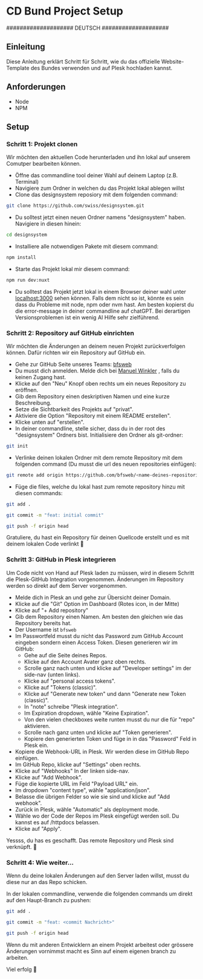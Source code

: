 # CD Bund Project Setup

#################### DEUTSCH ####################

## Einleitung

Diese Anleitung erklärt Schritt für Schritt, wie du das offizielle Website-Template des Bundes verwenden und auf Plesk hochladen kannst.

## Anforderungen
- Node
- NPM

## Setup
### Schritt 1: Projekt clonen
Wir möchten den aktuellen Code herunterladen und ihn lokal auf unserem Comutper bearbeiten können.

- Öffne das commandline tool deiner Wahl auf deinem Laptop (z.B. Terminal)
- Navigiere zum Ordner in welchen du das Projekt lokal ablegen willst
- Clone das designsystem reposiory mit dem folgenden command:
```zsh
git clone https://github.com/swiss/designsystem.git
```
- Du solltest jetzt einen neuen Ordner namens "designsystem" haben. Navigiere in diesen hinein:
```zsh
cd designsystem
```
- Installiere alle notwendigen Pakete mit diesem command:
```zsh
npm install
```
- Starte das Projekt lokal mir diesem command:
```zsh
npm run dev:nuxt
```
- Du solltest das Projekt jetzt lokal in einem Browser deiner wahl unter [localhost:3000](http://localhost:3000/) sehen können. Falls dem nicht so ist, könnte es sein dass du Probleme mit node, npm oder nvm hast. Am besten kopierst du die error-message in deiner commandline auf chatGPT. Bei derartigen Versionsproblemen ist ein wenig AI Hilfe sehr zielführend.

### Schritt 2: Repository auf GitHub einrichten
Wir möchten die Änderungen an deinem neuen Projekt zurückverfolgen können. Dafür richten wir ein Repository auf GitHub ein.

- Gehe zur GitHub Seite unseres Teams: [bfsweb](https://github.com/bfsweb?tab=repositories)
- Du musst dich anmelden. Melde dich bei [Manuel Winkler](mailto:manuel@smartfactory.ch)
, falls du keinen Zugang hast.
- Klicke auf den "Neu" Knopf oben rechts um ein neues Repository zu eröffnen.
- Gib dem Repository einen deskriptiven Namen und eine kurze Beschreibung.
- Setze die Sichtbarkeit des Projekts auf "privat".
- Aktiviere die Option "Repository mit einem README erstellen".
- Klicke unten auf "erstellen".
- In deiner commandline, stelle sicher, dass du in der root des "designsystem" Ordners bist. Initialisiere den Ordner als git-ordner:
```zsh
git init
```
- Verlinke deinen lokalen Ordner mit dem remote Repository mit dem folgenden command (Du musst die url des neuen repositories einfügen):
```zsh
git remote add origin https://github.com/bfsweb/<name-deines-repositories>
```
- Füge die files, welche du lokal hast zum remote repository hinzu mit diesen commands:
```zsh
git add .
```
```zsh
git commit -m "feat: initial commit"
```
```zsh
git push -f origin head
```

Gratuliere, du hast ein Repository für deinen Quellcode erstellt und es mit deinem lokalen Code verlinkt 🥳

### Schritt 3: GitHub in Plesk integrieren
Um Code nicht von Hand auf Plesk laden zu müssen, wird in diesem Schritt die Plesk-GitHub Integration vorgenommen. Änderungen im Repository werden so direkt auf dem Server vorgenommen.

- Melde dich in Plesk an und gehe zur Übersicht deiner Domain.
- Klicke auf die "Git" Option im Dashboard (Rotes icon, in der Mitte)
- Klicke auf "+ Add repository"
- Gib dem Repository einen Namen. Am besten den gleichen wie das Repository bereits hat.
- Der Username ist `bfsweb`
- Im Passwortfeld musst du nicht das Password zum GitHub Account eingeben sondern einen Access Token. Diesen generieren wir im GitHub:
  - Gehe auf die Seite deines Repos.
  - Klicke auf den Account Avater ganz oben rechts.
  - Scrolle ganz nach unten und klicke auf "Developer settings" im der side-nav (unten links).
  - Klicke auf "personal access tokens".
  - Klicke auf "Tokens (classic)".
  - Klicke auf "Generate new token" und dann "Generate new Token (classic)".
  - In "note" schreibe "Plesk integration".
  - Im Expiration dropdown, wähle "Keine Expiration".
  - Von den vielen checkboxes weite runten musst du nur die für "repo" aktivieren.
  - Scrolle nach ganz unten und klicke auf "Token generieren".
  - Kopiere den generierten Token und füge in in das "Password" Feld in Plesk ein.
- Kopiere die Webhook-URL in Plesk. Wir werden diese im GitHub Repo einfügen.
- Im GitHub Repo, klicke auf "Settings" oben rechts.
- Klicke auf "Webhooks" In der linken side-nav.
- Klicke auf "Add Webhook".
- Füge die kopierte URL im Feld "Payload URL" ein.
- Im dropdown "content type", wähle "application/json".
- Belasse die übrigen Felder so wie sie sind und klicke auf "Add webhook".
- Zurück in Plesk, wähle "Automatic" als deployment mode.
- Wähle wo der Code der Repos im Plesk eingefügt werden soll. Du kannst es auf /httpdocs belassen.
- Klicke auf "Apply".

Yessss, du has es geschafft. Das remote Repository und Plesk sind verknüpft. 💪

### Schritt 4: Wie weiter...
Wenn du deine lokalen Änderungen auf den Server laden willst, musst du diese nur an das Repo schicken.

In der lokalen commandline, verwende die folgenden commands um direkt auf den Haupt-Branch zu pushen:
```zsh
git add .
```
```zsh
git commit -m "feat: <commit Nachricht>"
```
```zsh
git push -f origin head
```

Wenn du mit anderen Entwicklern an einem Projekt arbeitest oder grössere Änderungen vornimmst macht es Sinn auf einem eigenen branch zu arbeiten.

Viel erfolg 🙂
